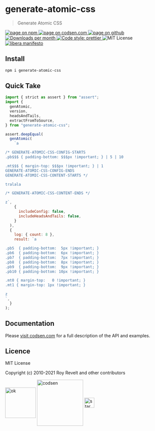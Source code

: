 # generate-atomic-css

> Generate Atomic CSS

<div class="package-badges">
  <a href="https://www.npmjs.com/package/generate-atomic-css" rel="nofollow noreferrer noopener">
    <img src="https://img.shields.io/badge/-npm-blue?style=flat-square" alt="page on npm">
  </a>
  <a href="https://codsen.com/os/generate-atomic-css" rel="nofollow noreferrer noopener">
    <img src="https://img.shields.io/badge/-codsen-blue?style=flat-square" alt="page on codsen.com">
  </a>
  <a href="https://github.com/codsen/codsen/tree/main/packages/generate-atomic-css" rel="nofollow noreferrer noopener">
    <img src="https://img.shields.io/badge/-github-blue?style=flat-square" alt="page on github">
  </a>
  <a href="https://npmcharts.com/compare/generate-atomic-css?interval=30" rel="nofollow noreferrer noopener" target="_blank">
    <img src="https://img.shields.io/npm/dm/generate-atomic-css.svg?style=flat-square" alt="Downloads per month">
  </a>
  <a href="https://prettier.io" rel="nofollow noreferrer noopener" target="_blank">
    <img src="https://img.shields.io/badge/code_style-prettier-brightgreen.svg?style=flat-square" alt="Code style: prettier">
  </a>
  <img src="https://img.shields.io/badge/licence-MIT-brightgreen.svg?style=flat-square" alt="MIT License">
  <a href="https://liberamanifesto.com" rel="nofollow noreferrer noopener" target="_blank">
    <img src="https://img.shields.io/badge/libera-manifesto-lightgrey.svg?style=flat-square" alt="libera manifesto">
  </a>
</div>

## Install

```bash
npm i generate-atomic-css
```

## Quick Take

```js
import { strict as assert } from "assert";
import {
  genAtomic,
  version,
  headsAndTails,
  extractFromToSource,
} from "generate-atomic-css";

assert.deepEqual(
  genAtomic(
    `a

/* GENERATE-ATOMIC-CSS-CONFIG-STARTS
.pb$$$ { padding-bottom: $$$px !important; } | 5 | 10

.mt$$$ { margin-top: $$$px !important; } | 1
GENERATE-ATOMIC-CSS-CONFIG-ENDS
GENERATE-ATOMIC-CSS-CONTENT-STARTS */

tralala

/* GENERATE-ATOMIC-CSS-CONTENT-ENDS */

z`,
    {
      includeConfig: false,
      includeHeadsAndTails: false,
    }
  ),
  {
    log: { count: 8 },
    result: `a

.pb5  { padding-bottom:  5px !important; }
.pb6  { padding-bottom:  6px !important; }
.pb7  { padding-bottom:  7px !important; }
.pb8  { padding-bottom:  8px !important; }
.pb9  { padding-bottom:  9px !important; }
.pb10 { padding-bottom: 10px !important; }

.mt0 { margin-top:   0 !important; }
.mt1 { margin-top: 1px !important; }

z
`,
  }
);
```

## Documentation

Please [visit codsen.com](https://codsen.com/os/generate-atomic-css/) for a full description of the API and examples.

## Licence

MIT License

Copyright (c) 2010-2021 Roy Revelt and other contributors

<img src="https://codsen.com/images/png-codsen-ok.png" width="98" alt="ok" align="center"> <img src="https://codsen.com/images/png-codsen-1.png" width="148" alt="codsen" align="center"> <img src="https://codsen.com/images/png-codsen-star-small.png" width="32" alt="star" align="center">
